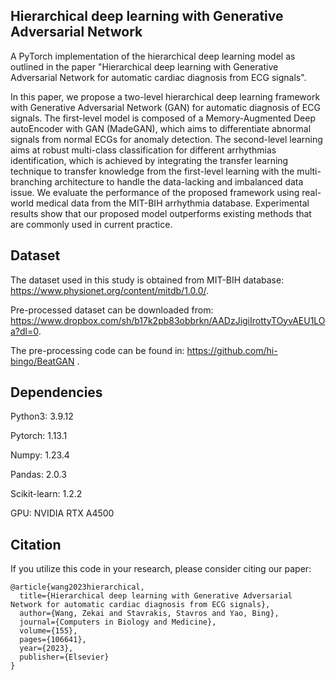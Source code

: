 ## Hierarchical deep learning with Generative Adversarial Network
A PyTorch implementation of the hierarchical deep learning model as outlined in the paper "Hierarchical deep learning with Generative Adversarial Network for automatic cardiac diagnosis from ECG signals".

In this paper, we propose a two-level hierarchical deep learning framework with Generative Adversarial Network (GAN) for automatic diagnosis of ECG signals. The first-level model is composed of a Memory-Augmented Deep autoEncoder with GAN (MadeGAN), which aims to differentiate abnormal signals from normal ECGs for anomaly detection. The second-level learning aims at robust multi-class classification for different arrhythmias identification, which is achieved by integrating the transfer learning technique to transfer knowledge from the first-level learning with the multi-branching architecture to handle the data-lacking and imbalanced data issue. We evaluate the performance of the proposed framework using real-world medical data from the MIT-BIH arrhythmia database. Experimental results show that our proposed model outperforms existing methods that are commonly used in current practice.

## Dataset
The dataset used in this study is obtained from MIT-BIH database: https://www.physionet.org/content/mitdb/1.0.0/. 

Pre-processed dataset can be downloaded from: https://www.dropbox.com/sh/b17k2pb83obbrkn/AADzJigiIrottyTOyvAEU1LOa?dl=0. 

The pre-processing code can be found in: https://github.com/hi-bingo/BeatGAN .
## Dependencies
Python3: 3.9.12

Pytorch: 1.13.1

Numpy: 1.23.4

Pandas: 2.0.3

Scikit-learn: 1.2.2

GPU: NVIDIA RTX A4500

## Citation
If you utilize this code in your research, please consider citing our paper:

```
@article{wang2023hierarchical,
  title={Hierarchical deep learning with Generative Adversarial Network for automatic cardiac diagnosis from ECG signals},
  author={Wang, Zekai and Stavrakis, Stavros and Yao, Bing},
  journal={Computers in Biology and Medicine},
  volume={155},
  pages={106641},
  year={2023},
  publisher={Elsevier}
}
```
